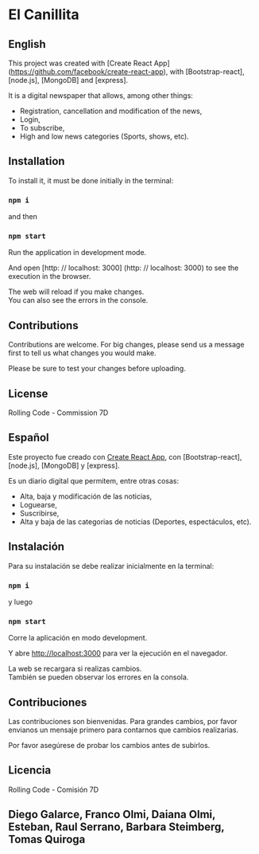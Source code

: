 # El Canillita

## English

This project was created with [Create React App] (https://github.com/facebook/create-react-app), with [Bootstrap-react], [node.js], [MongoDB] and [express]. 

It is a digital newspaper that allows, among other things: <br />
- Registration, cancellation and modification of the news,
- Login,
- To subscribe,
- High and low news categories (Sports, shows, etc).


## Installation

To install it, it must be done initially in the terminal:

### `npm i`

and then <br />

### `npm start`

Run the application in development mode. <br />

And open [http: // localhost: 3000] (http: // localhost: 3000) to see the execution in the browser. <br />


The web will reload if you make changes. <br />
You can also see the errors in the console. <br />

## Contributions
Contributions are welcome. For big changes, please send us a message first to tell us what changes you would make.

Please be sure to test your changes before uploading.

## License

Rolling Code - Commission 7D


## Español

Este proyecto fue creado con [Create React App](https://github.com/facebook/create-react-app), con [Bootstrap-react], [node.js], [MongoDB] y [express].<br />

Es un diario digital que permitem, entre otras cosas:<br />
- Alta, baja y modificación de las noticias, 
- Loguearse,
- Suscribirse,
- Alta y baja de las categorias de noticias (Deportes, espectáculos, etc).


## Instalación 

Para su instalación se debe realizar inicialmente en la terminal: 

### `npm i`

y luego <br />

### `npm start`

Corre la aplicación en modo development. <br />

Y abre [http://localhost:3000](http://localhost:3000) para ver la ejecución en el navegador.<br />


La web se recargara si realizas cambios. <br />
También se pueden observar los errores en la consola.<br />

## Contribuciones 
Las contribuciones son bienvenidas. Para grandes cambios, por favor envianos un mensaje primero para contarnos que cambios realizarias. 

Por favor asegúrese de probar los cambios antes de subirlos. 

## Licencia 

Rolling Code - Comisión 7D 

## Diego Galarce, Franco Olmi, Daiana Olmi, Esteban, Raul Serrano, Barbara Steimberg, Tomas Quiroga


